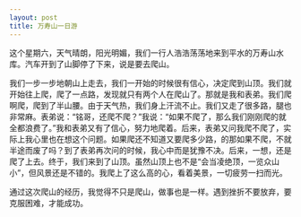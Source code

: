 ```yaml
---
layout: post
title: 万寿山一日游
---
```



这个星期六，天气晴朗，阳光明媚，我们一行人浩浩荡荡地来到平水的万寿山水库。汽车开到了山脚停了下来，说是要去爬山。

我们一步一步地朝山上走去，我们一开始的时候很有信心，决定爬到山顶。我们就开始往上爬，爬了一点路，发现就只有两个人在爬山了。那就是我和表弟。我们爬啊爬，爬到了半山腰。由于天气热，我们身上汗流不止。我们又走了很多路，腿也非常麻。表弟说：“铭哥，还爬不爬？”我说：“如果不爬了，那么我们刚刚爬的就全都浪费了。”我和表弟又有了信心，努力地爬着。后来，表弟又问我爬不爬了，实际上我心里也在想这个问题。如果爬还不知道又要爬多少路，的那如果不爬，不就半途而废了吗？到了表弟再次问的时候，我心中而是犹豫不决。后来，一想，还是爬了上去。终于，我们来到了山顶。虽然山顶上也不是“会当凌绝顶，一览众山小”，但风景还是不错的。我爬上了这么高的心，看着美景，一切疲劳一扫而光。

通过这次爬山的经历，我觉得不只是爬山，做事也是一样。遇到挫折不要放弃，要克服困难，才能成功。
